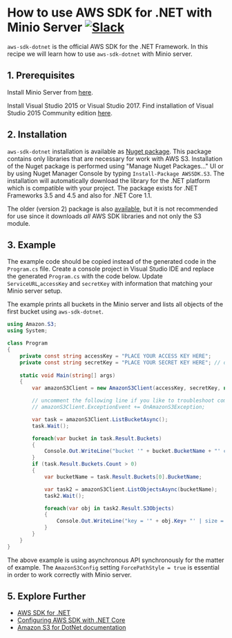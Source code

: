 # How to use AWS SDK for .NET with Minio Server [![Slack](https://slack.minio.io/slack?type=svg)](https://slack.minio.io)

`aws-sdk-dotnet` is the official AWS SDK for the .NET Framework. In this recipe we will learn how to use `aws-sdk-dotnet` with Minio server.

## 1. Prerequisites

Install Minio Server from [here](http://docs.minio.io/docs/minio).

Install Visual Studio 2015 or Visual Studio 2017. Find installation of Visual Studio 2015 Community edition [here](https://www.visualstudio.com/downloads/).
 
## 2. Installation

`aws-sdk-dotnet` installation is available as [Nuget package](https://www.nuget.org/packages/AWSSDK.S3/). This package contains only libraries that are necessary for work with AWS S3. 
Installation of the Nuget package is performed using "Manage Nuget Packages..." UI or by using Nuget Manager Console by typing ``Install-Package AWSSDK.S3``. The installation will automatically download the library for the .NET platform which is compatible with your project. The package exists for .NET Frameworks 3.5 and 4.5 and also for .NET Core 1.1.

The older (version 2) package is also [available](https://www.nuget.org/packages/AWSSDK/), but it is not recommended for use since it downloads _all_ AWS SDK libraries and not only the S3 module.

## 3. Example

The example code should be copied instead of the generated code in the ``Program.cs`` file. Create a console project in Visual Studio IDE and replace the generated ``Program.cs`` with the code below. Update ``ServiceURL``,``accessKey`` and ``secretKey`` with information that matching your Minio server setup. 

The example prints all buckets in the Minio server and lists all objects of the first bucket using `aws-sdk-dotnet`.

```csharp
using Amazon.S3;
using System;

class Program
{
    private const string accessKey = "PLACE YOUR ACCESS KEY HERE";
    private const string secretKey = "PLACE YOUR SECRET KEY HERE"; // do not store secret key hardcoded in your production source code!
    
    static void Main(string[] args)
    {
        var amazonS3Client = new AmazonS3Client(accessKey, secretKey, new AmazonS3Config { ServiceURL = "http://localhost:9000", ForcePathStyle = true }); // replace http://localhost:9000 with URL of your minio server

        // uncomment the following line if you like to troubleshoot communication with S3 storage and implement private void OnAmazonS3Exception(object sender, Amazon.Runtime.ExceptionEventArgs e)
        // amazonS3Client.ExceptionEvent += OnAmazonS3Exception;

        var task = amazonS3Client.ListBucketAsync();
        task.Wait();

        foreach(var bucket in task.Result.Buckets)
        {
            Console.Out.WriteLine("bucket '" + bucket.BucketName + "' created at " + bucket.CreationTime);
        }
        if (task.Result.Buckets.Count > 0)
        {
            var bucketName = task.Result.Buckets[0].BucketName;

            var task2 = amazonS3Client.ListObjectsAsync(bucketName);
            task2.Wait();

            foreach(var obj in task2.Result.S3Objects)
            {
                Console.Out.WriteLine("key = '" + obj.Key+ "' | size = " + obj.Size + " | tags = '" + obj.ETag + "' | modified = " + obj.LastModified);
            }
        }
    }
}
```
The above example is using asynchronous API synchronously for the matter of example. The ``AmazonS3Config`` setting ``ForcePathStyle = true`` is essential in order to work correctly with Minio server.

## 5. Explore Further

* [AWS SDK for .NET](https://aws.amazon.com/sdk-for-net/)
* [Configuring AWS SDK with .NET Core](https://aws.amazon.com/blogs/developer/configuring-aws-sdk-with-net-core/)
* [Amazon S3 for DotNet documentation](http://docs.aws.amazon.com/sdkfornet/v3/apidocs/Index.html)
